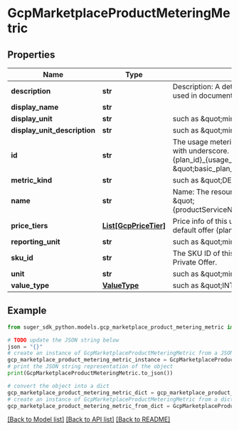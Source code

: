 # GcpMarketplaceProductMeteringMetric


## Properties

Name | Type | Description | Notes
------------ | ------------- | ------------- | -------------
**description** | **str** | Description: A detailed description of the metric, which can be used in documentation. | [optional] 
**display_name** | **str** |  | [optional] 
**display_unit** | **str** | such as \&quot;min\&quot; | [optional] 
**display_unit_description** | **str** | such as \&quot;minute\&quot; | [optional] 
**id** | **str** | The usage metering metric/dimension key, all in lower case with underscore. It is in format of \&quot;{plan_id}_{usage_dimension_key}\&quot;. For example, \&quot;basic_plan_storage\&quot;. | [optional] 
**metric_kind** | **str** | such as \&quot;DELTA\&quot; | [optional] 
**name** | **str** | Name: The resource name of the metric descriptor, in format of \&quot;{productServiceName}/{plan_id}_{usage_dimension_key}\&quot; | [optional] 
**price_tiers** | [**List[GcpPriceTier]**](GcpPriceTier.md) | Price info of this usage metering metric. Only applicable for the default offer (plan) and private offer. | [optional] 
**reporting_unit** | **str** | such as \&quot;min\&quot; | [optional] 
**sku_id** | **str** | The SKU ID of this usage metering metric. Applicable only in Private Offer. | [optional] 
**unit** | **str** | such as \&quot;min\&quot; | [optional] 
**value_type** | [**ValueType**](ValueType.md) | such as \&quot;INT64\&quot; | [optional] 

## Example

```python
from suger_sdk_python.models.gcp_marketplace_product_metering_metric import GcpMarketplaceProductMeteringMetric

# TODO update the JSON string below
json = "{}"
# create an instance of GcpMarketplaceProductMeteringMetric from a JSON string
gcp_marketplace_product_metering_metric_instance = GcpMarketplaceProductMeteringMetric.from_json(json)
# print the JSON string representation of the object
print(GcpMarketplaceProductMeteringMetric.to_json())

# convert the object into a dict
gcp_marketplace_product_metering_metric_dict = gcp_marketplace_product_metering_metric_instance.to_dict()
# create an instance of GcpMarketplaceProductMeteringMetric from a dict
gcp_marketplace_product_metering_metric_from_dict = GcpMarketplaceProductMeteringMetric.from_dict(gcp_marketplace_product_metering_metric_dict)
```
[[Back to Model list]](../README.md#documentation-for-models) [[Back to API list]](../README.md#documentation-for-api-endpoints) [[Back to README]](../README.md)


